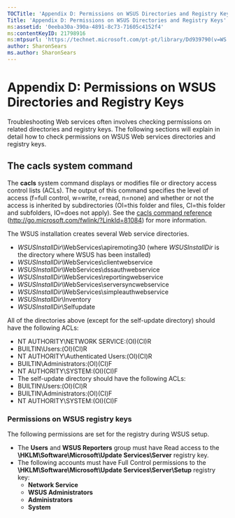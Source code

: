 ```yaml
---
TOCTitle: 'Appendix D: Permissions on WSUS Directories and Registry Keys'
Title: 'Appendix D: Permissions on WSUS Directories and Registry Keys'
ms:assetid: '0eeba30a-390a-4891-8c73-71605c4152f4'
ms:contentKeyID: 21798916
ms:mtpsurl: 'https://technet.microsoft.com/pt-pt/library/Dd939790(v=WS.10)'
author: SharonSears
ms.author: SharonSears
---
```


Appendix D: Permissions on WSUS Directories and Registry Keys
=============================================================

Troubleshooting Web services often involves checking permissions on related directories and registry keys. The following sections will explain in detail how to check permissions on WSUS Web services directories and registry keys.

The cacls system command
------------------------

The **cacls** system command displays or modifies file or directory access control lists (ACLs). The output of this command specifies the level of access (f=full control, w=write, r=read, n=none) and whether or not the access is inherited by subdirectories (OI=this folder and files, CI=this folder and subfolders, IO=does not apply). See the [cacls command reference](http://go.microsoft.com/fwlink/?linkid=81084) (http://go.microsoft.com/fwlink/?LinkId=81084) for more information.

The WSUS installation creates several Web service directories.

-   *WSUSInstallDir*\\WebServices\\apiremoting30 (where *WSUSInstallDir* is the directory where WSUS has been installed)
-   *WSUSInstallDir*\\WebServices\\clientwebservice
-   *WSUSInstallDir*\\WebServices\\dssauthwebservice
-   *WSUSInstallDir*\\WebServices\\reportingwebservice
-   *WSUSInstallDir*\\WebServices\\serversyncwebservice
-   *WSUSInstallDir*\\WebServices\\simpleauthwebservice
-   *WSUSInstallDir*\\Inventory
-   *WSUSInstallDir*\\Selfupdate

All of the directories above (except for the self-update directory) should have the following ACLs:

-   NT AUTHORITY\\NETWORK SERVICE:(OI)(CI)R
-   BUILTIN\\Users:(OI)(CI)R
-   NT AUTHORITY\\Authenticated Users:(OI)(CI)R
-   BUILTIN\\Administrators:(OI)(CI)F
-   NT AUTHORITY\\SYSTEM:(OI)(CI)F
-   The self-update directory should have the following ACLs:
-   BUILTIN\\Users:(OI)(CI)R
-   BUILTIN\\Administrators:(OI)(CI)F
-   NT AUTHORITY\\SYSTEM:(OI)(CI)F

### Permissions on WSUS registry keys

The following permissions are set for the registry during WSUS setup.

-   The **Users** and **WSUS Reporters** group must have Read access to the **\\HKLM\\Software\\Microsoft\\Update Services\\Server** registry key.
-   The following accounts must have Full Control permissions to the **\\HKLM\\Software\\Microsoft\\Update Services\\Server\\Setup** registry key:
    -   **Network Service**
    -   **WSUS Administrators**
    -   **Administrators**
    -   **System**
